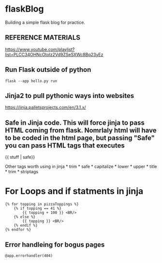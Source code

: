 # flaskBlog
Building a simple flask blog for practice. 


## REFERENCE MATERIALS
https://www.youtube.com/playlist?list=PLCC34OHNcOtolz2Vd9ZSeSXWc8Bq23yEz

## Run Flask outside of python
`flask --app hello.py run`

## Jinja2 to pull pythonic ways into websites
https://jinja.palletsprojects.com/en/3.1.x/

## Safe in Jinja code. This will force jinja to pass HTML coming from flask. Nomrlaly html will have to be coded in the html page, but passing "Safe" you can pass HTML tags that executes
<p>{{ stuff | safe}}</p>
Other tags worth using in jinja
* trim
* safe
* capitalize
* lower
* upper
* title
* trim
* striptags

# For Loops and if statments in jinja
```
{% for topping in pizzaToppings %}
    {% if topping == 41 %}
        {{ topping + 100 }} <BR/>
    {% else %}
        {{ topping }} <BR/>
    {% endif %}
{% endfor %}
```

## Error handleing for bogus pages
`@app.errorhandler(404)`